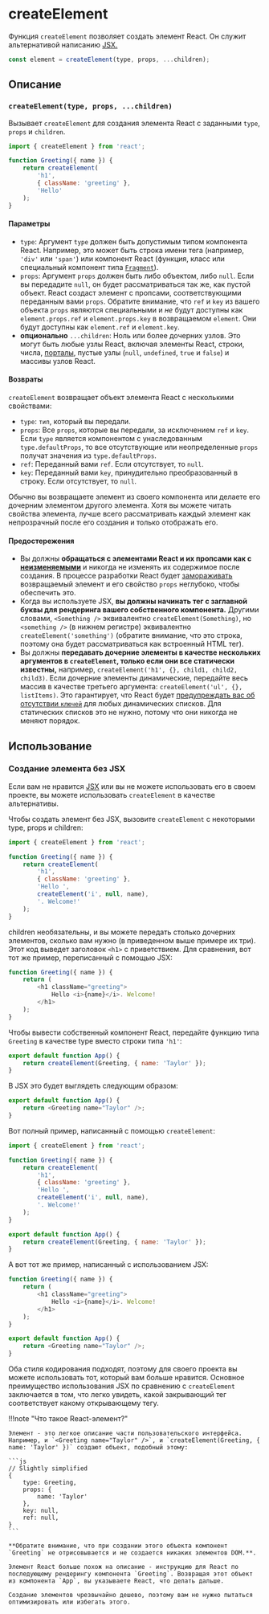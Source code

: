 # createElement

Функция `createElement` позволяет создать элемент React. Он служит альтернативой написанию [JSX.](../learn/writing-markup-with-jsx.md)

```js
const element = createElement(type, props, ...children);
```

## Описание

### `createElement(type, props, ...children)`

Вызывает `createElement` для создания элемента React с заданными `type`, `props` и `children`.

```js
import { createElement } from 'react';

function Greeting({ name }) {
    return createElement(
        'h1',
        { className: 'greeting' },
        'Hello'
    );
}
```

#### Параметры

-   `type`: Аргумент `type` должен быть допустимым типом компонента React. Например, это может быть строка имени тега (например, `'div'` или `'span'`) или компонент React (функция, класс или специальный компонент типа [`Fragment`](Fragment.md)).
-   `props`: Аргумент `props` должен быть либо объектом, либо `null`. Если вы передадите `null`, он будет рассматриваться так же, как пустой объект. React создаст элемент с пропсами, соответствующими переданным вами `props`. Обратите внимание, что `ref` и `key` из вашего объекта `props` являются специальными и _не_ будут доступны как `element.props.ref` и `element.props.key` в возвращаемом `element`. Они будут доступны как `element.ref` и `element.key`.
-   **опционально** `...children`: Ноль или более дочерних узлов. Это могут быть любые узлы React, включая элементы React, строки, числа, [порталы](createPortal.md), пустые узлы (`null`, `undefined`, `true` и `false`) и массивы узлов React.

#### Возвраты

`createElement` возвращает объект элемента React с несколькими свойствами:

-   `type`: `тип`, который вы передали.
-   `props`: Все `props`, которые вы передали, за исключением `ref` и `key`. Если `type` является компонентом с унаследованным `type.defaultProps`, то все отсутствующие или неопределенные `props` получат значения из `type.defaultProps`.
-   `ref`: Переданный вами `ref`. Если отсутствует, то `null`.
-   `key`: Переданный вами `key`, принудительно преобразованный в строку. Если отсутствует, то `null`.

Обычно вы возвращаете элемент из своего компонента или делаете его дочерним элементом другого элемента. Хотя вы можете читать свойства элемента, лучше всего рассматривать каждый элемент как непрозрачный после его создания и только отображать его.

#### Предостережения

-   Вы должны **обращаться с элементами React и их пропсами как с [неизменяемыми](https://ru.wikipedia.org/wiki/%D0%9D%D0%B5%D0%B8%D0%B7%D0%BC%D0%B5%D0%BD%D1%8F%D0%B5%D0%BC%D1%8B%D0%B9_%D0%BE%D0%B1%D1%8A%D0%B5%D0%BA%D1%82)** и никогда не изменять их содержимое после создания. В процессе разработки React будет [замораживать](https://developer.mozilla.org/docs/Web/JavaScript/Reference/Global_Objects/Object/freeze) возвращаемый элемент и его свойство `props` неглубоко, чтобы обеспечить это.
-   Когда вы используете JSX, **вы должны начинать тег с заглавной буквы для рендеринга вашего собственного компонента.** Другими словами, `<Something />` эквивалентно `createElement(Something)`, но `<something />` (в нижнем регистре) эквивалентно `createElement('something')` (обратите внимание, что это строка, поэтому она будет рассматриваться как встроенный HTML тег).
-   Вы должны **передавать дочерние элементы в качестве нескольких аргументов в `createElement`, только если они все статически известны,** например, `createElement('h1', {}, child1, child2, child3)`. Если дочерние элементы динамические, передайте весь массив в качестве третьего аргумента: `createElement('ul', {}, listItems)`. Это гарантирует, что React будет [предупреждать вас об отсутствии `ключей`](../learn/rendering-lists.md#keeping-list-items-in-order-with-key) для любых динамических списков. Для статических списков это не нужно, потому что они никогда не меняют порядок.

## Использование

### Создание элемента без JSX

Если вам не нравится [JSX](../learn/writing-markup-with-jsx.md) или вы не можете использовать его в своем проекте, вы можете использовать `createElement` в качестве альтернативы.

Чтобы создать элемент без JSX, вызовите `createElement` с некоторыми type, props и children:

```js [[1, 5, "'h1'"], [2, 6, "{ className: 'greeting' }"], [3, 7, "'Hello ',"], [3, 8, "createElement('i', null, name),"], [3, 9, "'. Welcome!'"]]
import { createElement } from 'react';

function Greeting({ name }) {
    return createElement(
        'h1',
        { className: 'greeting' },
        'Hello ',
        createElement('i', null, name),
        '. Welcome!'
    );
}
```

children необязательны, и вы можете передать столько дочерних элементов, сколько вам нужно (в приведенном выше примере их три). Этот код выведет заголовок `<h1>` с приветствием. Для сравнения, вот тот же пример, переписанный с помощью JSX:

```js
function Greeting({ name }) {
    return (
        <h1 className="greeting">
            Hello <i>{name}</i>. Welcome!
        </h1>
    );
}
```

Чтобы вывести собственный компонент React, передайте функцию типа `Greeting` в качестве type вместо строки типа `'h1'`:

```js
export default function App() {
    return createElement(Greeting, { name: 'Taylor' });
}
```

В JSX это будет выглядеть следующим образом:

```js
export default function App() {
    return <Greeting name="Taylor" />;
}
```

Вот полный пример, написанный с помощью `createElement`:

```js
import { createElement } from 'react';

function Greeting({ name }) {
    return createElement(
        'h1',
        { className: 'greeting' },
        'Hello ',
        createElement('i', null, name),
        '. Welcome!'
    );
}

export default function App() {
    return createElement(Greeting, { name: 'Taylor' });
}
```

А вот тот же пример, написанный с использованием JSX:

```js
function Greeting({ name }) {
    return (
        <h1 className="greeting">
            Hello <i>{name}</i>. Welcome!
        </h1>
    );
}

export default function App() {
    return <Greeting name="Taylor" />;
}
```

Оба стиля кодирования подходят, поэтому для своего проекта вы можете использовать тот, который вам больше нравится. Основное преимущество использования JSX по сравнению с `createElement` заключается в том, что легко увидеть, какой закрывающий тег соответствует какому открывающему тегу.

!!!note "Что такое React-элемент?"

    Элемент - это легкое описание части пользовательского интерфейса. Например, и `<Greeting name="Taylor" />`, и `createElement(Greeting, { name: 'Taylor' })` создают объект, подобный этому:

    ```js
    // Slightly simplified
    {
    	type: Greeting,
    	props: {
    		name: 'Taylor'
    	},
    	key: null,
    	ref: null,
    }
    ```

    **Обратите внимание, что при создании этого объекта компонент `Greeting` не отрисовывается и не создается никаких элементов DOM.**.

    Элемент React больше похож на описание - инструкцию для React по последующему рендерингу компонента `Greeting`. Возвращая этот объект из компонента `App`, вы указываете React, что делать дальше.

    Создание элементов чрезвычайно дешево, поэтому вам не нужно пытаться оптимизировать или избегать этого.
